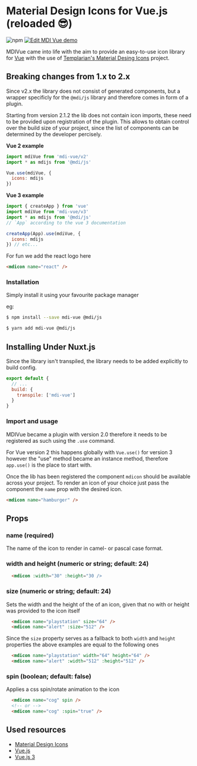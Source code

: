 # Material Design Icons for Vue.js (reloaded 😎)

![npm](https://img.shields.io/npm/dw/mdi-vue)
[![Edit MDI Vue demo](https://codesandbox.io/static/img/play-codesandbox.svg)](https://codesandbox.io/s/modest-greider-0ot9p?fontsize=14&hidenavigation=1&theme=dark)

MDIVue came into life with the aim to provide an easy-to-use icon library for [Vue](https://vuejs.org/)
with the use of [Templarian's Material Desing Icons](https://github.com/Templarian/MaterialDesign) project.

## Breaking changes from 1.x to 2.x

Since v2.x the library does not consist of generated components, but a wrapper specificly for the `@mdi/js`
library and therefore comes in form of a plugin. 

Starting from version 2.1.2 the lib does not contain icon imports, these need to be provided upon 
registration of the plugin. This allows to obtain control over the build size of your project,
since the list of components can be determined by the developer percisely.

**Vue 2 example**  
``` js
import mdiVue from 'mdi-vue/v2'
import * as mdijs from '@mdi/js'

Vue.use(mdiVue, {
  icons: mdijs
}) 
```

**Vue 3 example**  
``` js
import { createApp } from 'vue'
import mdiVue from 'mdi-vue/v3'
import * as mdijs from '@mdi/js'
// `App` according to the vue 3 documentation

createApp(App).use(mdiVue, {
  icons: mdijs
}) // etc...
```

For fun we add the react logo here
``` html
<mdicon name="react" /> 
```

### Installation

Simply install it using your favourite package manager

eg: 
``` sh
$ npm install --save mdi-vue @mdi/js
```
``` sh
$ yarn add mdi-vue @mdi/js
```

## Installing Under Nuxt.js 

Since the library isn't transpiled, the library needs to be added explicitly to
build config.
``` js
export default {
  // ...
  build: {
    transpile: ['mdi-vue']
  }
}
```

### Import and usage
MDIVue became a plugin with version 2.0 therefore it needs to be registered as such using the `.use` command.

For Vue version 2 this happens globally with `Vue.use()` for version 3 however the "use" method became an instance method,
therefore `app.use()` is the place to start with.

Once the lib has been registered the component `mdicon` should be available across your project. To render an icon of your
choice just pass the component the `name` prop with the desired icon.

``` html
<mdicon name="hamburger" />
```

## Props

### name (required)
The name of the icon to render in camel- or pascal case format.

### width and height (numeric or string; default: 24)
``` html
  <mdicon :width="30" :height="30 />
```

### size (numeric or string; default: 24)
Sets the width and the height of the of an icon, given that no with or height was provided to the icon itself
``` html
  <mdicon name="playstation" size="64" />
  <mdicon name="alert" :size="512" />
```
Since the `size` property serves as a fallback to both `width` and `height` properties the above examples are equal to the following ones
``` html
  <mdicon name="playstation" width="64" height="64" />
  <mdicon name="alert" :width="512" :height="512" />
```

### spin (boolean; default: false)
Applies a css spin/rotate animation to the icon
``` html
  <mdicon name="cog" spin />
  <!-- or -->
  <mdicon name="cog" :spin="true" />
```


## Used resources

- [Material Design Icons](https://materialdesignicons.com/)
- [Vue.js](https://vuejs.org/)
- [Vue.js 3](https://v3.vuejs.org/)

